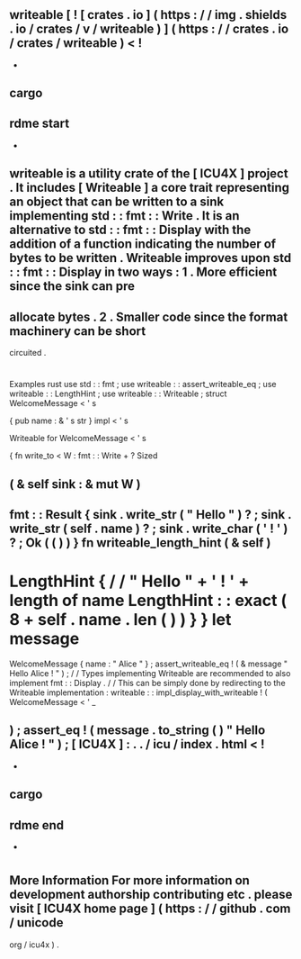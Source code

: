 #
writeable
[
!
[
crates
.
io
]
(
https
:
/
/
img
.
shields
.
io
/
crates
/
v
/
writeable
)
]
(
https
:
/
/
crates
.
io
/
crates
/
writeable
)
<
!
-
-
cargo
-
rdme
start
-
-
>
writeable
is
a
utility
crate
of
the
[
ICU4X
]
project
.
It
includes
[
Writeable
]
a
core
trait
representing
an
object
that
can
be
written
to
a
sink
implementing
std
:
:
fmt
:
:
Write
.
It
is
an
alternative
to
std
:
:
fmt
:
:
Display
with
the
addition
of
a
function
indicating
the
number
of
bytes
to
be
written
.
Writeable
improves
upon
std
:
:
fmt
:
:
Display
in
two
ways
:
1
.
More
efficient
since
the
sink
can
pre
-
allocate
bytes
.
2
.
Smaller
code
since
the
format
machinery
can
be
short
-
circuited
.
#
#
Examples
rust
use
std
:
:
fmt
;
use
writeable
:
:
assert_writeable_eq
;
use
writeable
:
:
LengthHint
;
use
writeable
:
:
Writeable
;
struct
WelcomeMessage
<
'
s
>
{
pub
name
:
&
'
s
str
}
impl
<
'
s
>
Writeable
for
WelcomeMessage
<
'
s
>
{
fn
write_to
<
W
:
fmt
:
:
Write
+
?
Sized
>
(
&
self
sink
:
&
mut
W
)
-
>
fmt
:
:
Result
{
sink
.
write_str
(
"
Hello
"
)
?
;
sink
.
write_str
(
self
.
name
)
?
;
sink
.
write_char
(
'
!
'
)
?
;
Ok
(
(
)
)
}
fn
writeable_length_hint
(
&
self
)
-
>
LengthHint
{
/
/
"
Hello
"
+
'
!
'
+
length
of
name
LengthHint
:
:
exact
(
8
+
self
.
name
.
len
(
)
)
}
}
let
message
=
WelcomeMessage
{
name
:
"
Alice
"
}
;
assert_writeable_eq
!
(
&
message
"
Hello
Alice
!
"
)
;
/
/
Types
implementing
Writeable
are
recommended
to
also
implement
fmt
:
:
Display
.
/
/
This
can
be
simply
done
by
redirecting
to
the
Writeable
implementation
:
writeable
:
:
impl_display_with_writeable
!
(
WelcomeMessage
<
'
_
>
)
;
assert_eq
!
(
message
.
to_string
(
)
"
Hello
Alice
!
"
)
;
[
ICU4X
]
:
.
.
/
icu
/
index
.
html
<
!
-
-
cargo
-
rdme
end
-
-
>
#
#
More
Information
For
more
information
on
development
authorship
contributing
etc
.
please
visit
[
ICU4X
home
page
]
(
https
:
/
/
github
.
com
/
unicode
-
org
/
icu4x
)
.
